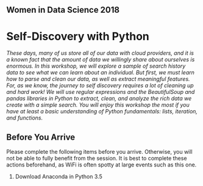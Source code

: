 ## Women in Data Science 2018
# Self-Discovery with Python
<i>These days, many of us store all of our data with cloud providers, and it is a known fact that the amount of data we willingly share about ourselves is enormous.  In this workshop, we will explore a sample of search history data to see what we can learn about an individual.  But first, we must learn how to parse and clean our data, as well as extract meaningful features.  For, as we know, the journey to self discovery requires a lot of cleaning up and hard work!  We will use regular expressions and the BeautifulSoup and pandas libraries in Python to extract, clean, and analyze the rich data we create with a simple search.  You will enjoy this workshop the most if you have at least a basic understanding of Python fundamentals: lists, iteration, and functions.</i>

## Before You Arrive
Please complete the following items before you arrive.  Otherwise, you will not be able to fully benefit from the session.  It is best to complete these actions beforehand, as WiFi is often spotty at large events such as this one.
1. Download Anaconda in Python 3.5
